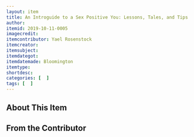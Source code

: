 ```yaml
---
layout: item
title: An Introguide to a Sex Positive You: Lessons, Tales, and Tips
author: 
itemid: 2019-10-11-0005
imagecredit: 
itemcontributor: Yael Rosenstock
itemcreator: 
itemsubject: 
itemdategot: 
itemdatemade: Bloomington
itemtype: 
shortdesc: 
categories: [  ]
tags: [  ]
---
```

## About This Item


## From the Contributor
